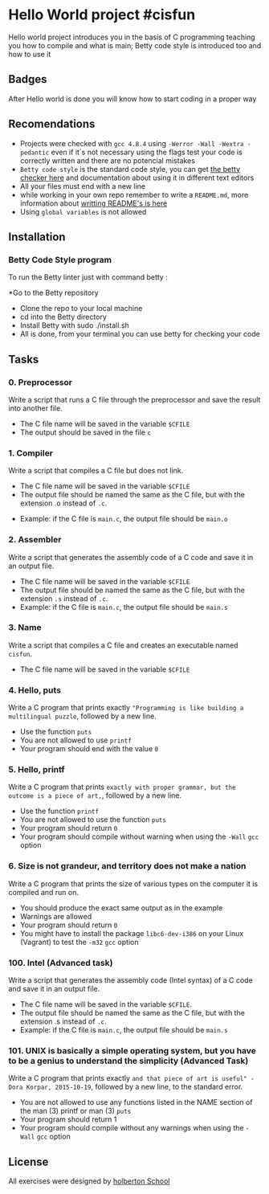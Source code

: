 # Hello World project #cisfun

Hello world project introduces you in the basis of C programming teaching you how to compile and what is main; Betty code style is introduced too and how to use it

## Badges

After Hello world is done you will know how to start coding in a proper way

## Recomendations

* Projects were checked with `gcc 4.8.4` using `-Werror -Wall -Wextra -pedantic` even if it´s not necessary using the flags test your code is correctly written and there are no potencial mistakes
* `Betty code style` is the standard code style, you can get [the betty checker here](https://github.com/holbertonschool/Betty/wiki) and documentation about using it in different text editors
* All your files must end with a new line
* while working in your own repo remember to write a `README.md`, more information about [writting README's is here](https://www.makeareadme.com/)
* Using `global variables` is not allowed

## Installation

### Betty Code Style program
To run the Betty linter just with command betty <filename>:

*Go to the Betty repository
* Clone the repo to your local machine
* cd into the Betty directory
* Install Betty with sudo ./install.sh
* All is done, from your terminal you can use betty <file> for checking your code

## Tasks
### 0. Preprocessor
Write a script that runs a C file through the preprocessor and save the result into another file.

* The C file name will be saved in the variable `$CFILE`
* The output should be saved in the file `c`

### 1. Compiler
 
Write a script that compiles a C file but does not link.

* The C file name will be saved in the variable `$CFILE`
* The output file should be named the same as the C file, but with the extension .o instead of `.c`.
- Example: if the C file is `main.c`, the output file should be `main.o`

### 2. Assembler

Write a script that generates the assembly code of a C code and save it in an output file.

* The C file name will be saved in the variable `$CFILE`
* The output file should be named the same as the C file, but with the extension `.s` instead of `.c`.
* Example: if the C file is `main.c`, the output file should be `main.s`

### 3. Name

Write a script that compiles a C file and creates an executable named `cisfun`.

* The C file name will be saved in the variable `$CFILE`

### 4. Hello, puts

Write a C program that prints exactly `"Programming is like building a multilingual puzzle`, followed by a new line.

* Use the function `puts`
* You are not allowed to use `printf`
* Your program should end with the value `0`

### 5. Hello, printf

Write a C program that prints `exactly with proper grammar, but the outcome is a piece of art,`, followed by a new line.

* Use the function `printf`
* You are not allowed to use the function `puts`
* Your program should return `0`
* Your program should compile without warning when using the `-Wall` `gcc` option

### 6. Size is not grandeur, and territory does not make a nation

Write a C program that prints the size of various types on the computer it is compiled and run on.

* You should produce the exact same output as in the example
* Warnings are allowed
* Your program should return `0`
* You might have to install the package `libc6-dev-i386` on your Linux (Vagrant) to test the `-m32` `gcc` option

### 100. Intel (Advanced task)

Write a script that generates the assembly code (Intel syntax) of a C code and save it in an output file.

* The C file name will be saved in the variable `$CFILE`.
* The output file should be named the same as the C file, but with the extension .s instead of `.c`.
* Example: if the C file is `main.c`, the output file should be `main.s`

### 101. UNIX is basically a simple operating system, but you have to be a genius to understand the simplicity (Advanced Task)

Write a C program that prints exactly `and that piece of art is useful" - Dora Korpar, 2015-10-19`, followed by a new line, to the standard error.

* You are not allowed to use any functions listed in the NAME section of the man (3) printf or man (3) `puts`
* Your program should return 1
* Your program should compile without any warnings when using the `-Wall` `gcc` option

## License
All exercises were designed by [holberton School](https://holbertonschool.com/)
